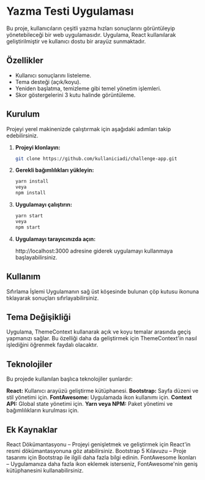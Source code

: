 # Yazma Testi Uygulaması

Bu proje, kullanıcıların çeşitli yazma hızları sonuçlarını görüntüleyip yönetebileceği bir web uygulamasıdır. Uygulama, React kullanılarak geliştirilmiştir ve kullanıcı dostu bir arayüz sunmaktadır.

## Özellikler

- Kullanıcı sonuçlarını listeleme.
- Tema desteği (açık/koyu).
- Yeniden başlatma, temizleme gibi temel yönetim işlemleri.
- Skor göstergelerini 3 kutu halinde görüntüleme.

## Kurulum

Projeyi yerel makinenizde çalıştırmak için aşağıdaki adımları takip edebilirsiniz.

1. **Projeyi klonlayın:**

   ```bash
   git clone https://github.com/kullaniciadi/challenge-app.git

2. **Gerekli bağımlılıkları yükleyin:**

   ```bash
   yarn install
   veya
   npm install

3. **Uygulamayı çalıştırın:**

   ```bash
   yarn start
   veya
   npm start

4. **Uygulamayı tarayıcınızda açın:**

   http://localhost:3000 adresine giderek uygulamayı kullanmaya başlayabilirsiniz.

## Kullanım
Sıfırlama İşlemi
Uygulamanın sağ üst köşesinde bulunan çöp kutusu ikonuna tıklayarak sonuçları sıfırlayabilirsiniz.

## Tema Değişikliği
Uygulama, ThemeContext kullanarak açık ve koyu temalar arasında geçiş yapmanızı sağlar. Bu özelliği daha da geliştirmek için ThemeContext'in nasıl işlediğini öğrenmek faydalı olacaktır.

## Teknolojiler
Bu projede kullanılan başlıca teknolojiler şunlardır:

**React:** Kullanıcı arayüzü geliştirme kütüphanesi.
**Bootstrap:** Sayfa düzeni ve stil yönetimi için.
**FontAwesome:** Uygulamada ikon kullanımı için.
**Context API:** Global state yönetimi için.
**Yarn veya NPM:** Paket yönetimi ve bağımlılıkların kurulması için.

## Ek Kaynaklar
React Dökümantasyonu – Projeyi genişletmek ve geliştirmek için React'in resmi dökümantasyonuna göz atabilirsiniz.
Bootstrap 5 Kılavuzu – Proje tasarımı için Bootstrap ile ilgili daha fazla bilgi edinin.
FontAwesome İkonları – Uygulamanıza daha fazla ikon eklemek isterseniz, FontAwesome'nin geniş kütüphanesini kullanabilirsiniz.
   
